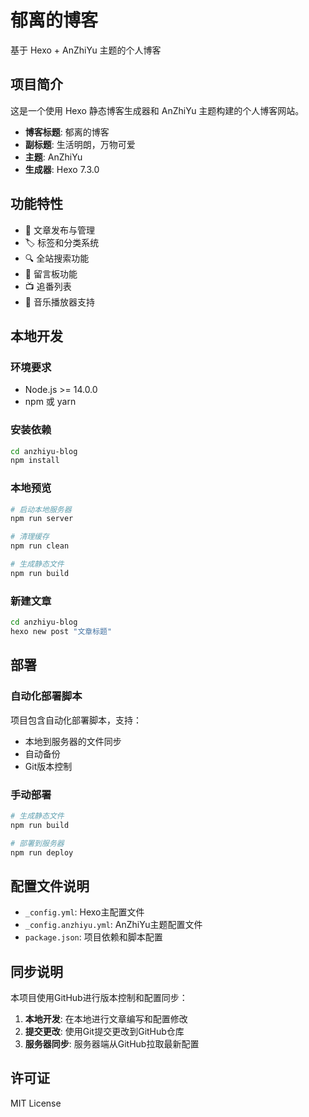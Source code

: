 # 郁离的博客

基于 Hexo + AnZhiYu 主题的个人博客

## 项目简介

这是一个使用 Hexo 静态博客生成器和 AnZhiYu 主题构建的个人博客网站。

- **博客标题**: 郁离的博客
- **副标题**: 生活明朗，万物可爱
- **主题**: AnZhiYu
- **生成器**: Hexo 7.3.0

## 功能特性

- 📝 文章发布与管理
- 🏷️ 标签和分类系统
- 🔍 全站搜索功能
- 💬 留言板功能
- 📺 追番列表
- 🎵 音乐播放器支持

## 本地开发

### 环境要求

- Node.js >= 14.0.0
- npm 或 yarn

### 安装依赖

```bash
cd anzhiyu-blog
npm install
```

### 本地预览

```bash
# 启动本地服务器
npm run server

# 清理缓存
npm run clean

# 生成静态文件
npm run build
```

### 新建文章

```bash
cd anzhiyu-blog
hexo new post "文章标题"
```

## 部署

### 自动化部署脚本

项目包含自动化部署脚本，支持：
- 本地到服务器的文件同步
- 自动备份
- Git版本控制

### 手动部署

```bash
# 生成静态文件
npm run build

# 部署到服务器
npm run deploy
```

## 配置文件说明

- `_config.yml`: Hexo主配置文件
- `_config.anzhiyu.yml`: AnZhiYu主题配置文件
- `package.json`: 项目依赖和脚本配置

## 同步说明

本项目使用GitHub进行版本控制和配置同步：

1. **本地开发**: 在本地进行文章编写和配置修改
2. **提交更改**: 使用Git提交更改到GitHub仓库
3. **服务器同步**: 服务器端从GitHub拉取最新配置

## 许可证

MIT License
